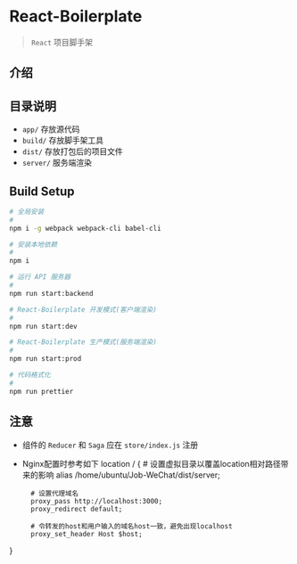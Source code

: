 # React-Boilerplate

> `React` 项目脚手架

## 介绍

## 目录说明

- `app/` 存放源代码
- `build/` 存放脚手架工具
- `dist/` 存放打包后的项目文件
- `server/` 服务端渲染

## Build Setup

```bash
# 全局安装
#
npm i -g webpack webpack-cli babel-cli

# 安装本地依赖
#
npm i

# 运行 API 服务器
#
npm run start:backend

# React-Boilerplate 开发模式(客户端渲染)
#
npm run start:dev

# React-Boilerplate 生产模式(服务端渲染)
#
npm run start:prod

# 代码格式化
#
npm run prettier
```
## 注意

- 组件的 `Reducer` 和 `Saga` 应在 `store/index.js` 注册

- Nginx配置时参考如下
location / {
        # 设置虚拟目录以覆盖location相对路径带来的影响
        alias /home/ubuntu/Job-WeChat/dist/server;

        # 设置代理域名
        proxy_pass http://localhost:3000;
        proxy_redirect default;

        # 令转发的host和用户输入的域名host一致，避免出现localhost
        proxy_set_header Host $host;
}
